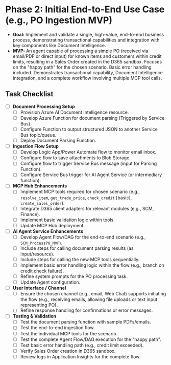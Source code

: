 # Phase 2: Initial End-to-End Use Case (e.g., PO Ingestion MVP)

*   **Goal:** Implement and validate a single, high-value, end-to-end business process, demonstrating transactional capabilities and integration with key components like Document Intelligence.
*   **MVP:** An agent capable of processing a simple PO (received via email/PDF or direct input) for known items and customers within credit limits, resulting in a Sales Order created in the D365 sandbox. Focuses on the "happy path" for the chosen scenario. Basic error handling included. Demonstrates transactional capability, Document Intelligence integration, and a complete workflow involving multiple MCP tool calls.

## Task Checklist

-   [ ] **Document Processing Setup**
    -   [ ] Provision Azure AI Document Intelligence resource.
    -   [ ] Develop Azure Function for document parsing (Triggered by Service Bus).
    -   [ ] Configure Function to output structured JSON to another Service Bus topic/queue.
    -   [ ] Deploy Document Parsing Function.
-   [ ] **Ingestion Flow Setup**
    -   [ ] Develop Logic App/Power Automate flow to monitor email inbox.
    -   [ ] Configure flow to save attachments to Blob Storage.
    -   [ ] Configure flow to trigger Service Bus message (input for Parsing Function).
    -   [ ] Configure Service Bus trigger for AI Agent Service (or intermediary function).
-   [ ] **MCP Hub Enhancements**
    -   [ ] Implement MCP tools required for chosen scenario (e.g., `resolve_item`, `get_trade_price`, `check_credit` [basic], `create_sales_order`).
    -   [ ] Integrate D365 client adapters for relevant modules (e.g., SCM, Finance).
    -   [ ] Implement basic validation logic within tools.
    -   [ ] Update MCP Hub deployment.
-   [ ] **AI Agent Service Enhancements**
    -   [ ] Develop Agent Flow/DAG for the end-to-end scenario (e.g., `SCM_ProcessPO_MVP`).
    -   [ ] Include steps for calling document parsing results (as input/resource).
    -   [ ] Include steps for calling the new MCP tools sequentially.
    -   [ ] Implement basic error handling logic within the flow (e.g., branch on credit check failure).
    -   [ ] Refine system prompts for the PO processing task.
    -   [ ] Update Agent configuration.
-   [ ] **User Interface / Channel**
    -   [ ] Ensure the chosen channel (e.g., email, Web Chat) supports initiating the flow (e.g., receiving emails, allowing file uploads or text input representing PO).
    -   [ ] Refine response handling for confirmations or error messages.
-   [ ] **Testing & Validation**
    -   [ ] Test the document parsing function with sample PDFs/emails.
    -   [ ] Test the end-to-end ingestion flow.
    -   [ ] Test the individual MCP tools for the scenario.
    -   [ ] Test the complete Agent Flow/DAG execution for the "happy path".
    -   [ ] Test basic error handling path (e.g., credit limit exceeded).
    -   [ ] Verify Sales Order creation in D365 sandbox.
    -   [ ] Review logs in Application Insights for the complete flow.
